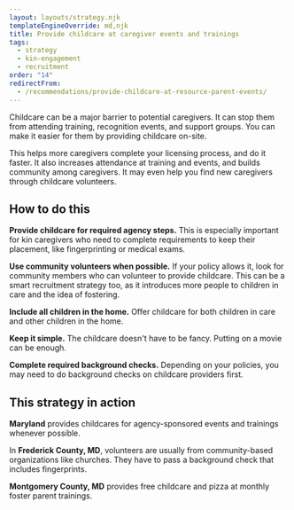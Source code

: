 ```yaml
---
layout: layouts/strategy.njk
templateEngineOverride: md,njk
title: Provide childcare at caregiver events and trainings
tags:
  - strategy
  - kin-engagement
  - recruitment
order: "14"
redirectFrom:
  - /recommendations/provide-childcare-at-resource-parent-events/
---
```

Childcare can be a major barrier to potential caregivers. It can stop them from attending training, recognition events, and support groups. You can make it easier for them by providing childcare on-site.

This helps more caregivers complete your licensing process, and do it faster. It also increases attendance at training and events, and builds community among caregivers. It may even help you find new caregivers through childcare volunteers.

## How to do this

**Provide childcare for required agency steps.** This is especially important for kin caregivers who need to complete requirements to keep their placement, like fingerprinting or medical exams.

**Use community volunteers when possible.** If your policy allows it, look for community members who can volunteer to provide childcare. This can be a smart recruitment strategy too, as it introduces more people to children in care and the idea of fostering.

**Include all children in the home.** Offer childcare for both children in care and other children in the home.

**Keep it simple.** The childcare doesn't have to be fancy. Putting on a movie can be enough.

**Complete required background checks.** Depending on your policies, you may need to do background checks on childcare providers first.

## This strategy in action

**Maryland** provides childcares for agency-sponsored events and trainings whenever possible. 

In **Frederick County, MD**, volunteers are usually from community-based organizations like churches. They have to pass a background check that includes fingerprints. 

**Montgomery County, MD** provides free childcare and pizza at monthly foster parent trainings.
